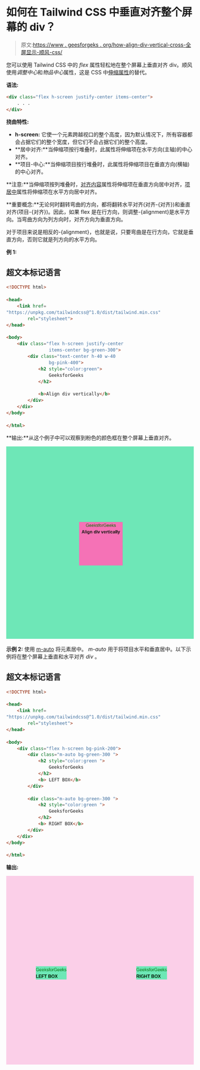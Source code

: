 # 如何在 Tailwind CSS 中垂直对齐整个屏幕的 div？

> 原文:[https://www . geesforgeks . org/how-align-div-vertical-cross-全屏显示-顺风-css/](https://www.geeksforgeeks.org/how-to-align-div-vertical-across-full-screen-in-tailwind-css/)

您可以使用 Tailwind CSS 中的 *flex* 属性轻松地在整个屏幕上垂直对齐 div。顺风使用*调整中心*和*物品中心*属性，这是 CSS 中[伸缩属性](https://www.geeksforgeeks.org/advance-css-layout-with-flexbox/)的替代。

**语法:**

```html
<div class="flex h-screen justify-center items-center">
    . . .   
</div>
```

**挠曲特性:**

*   **h-screen:** 它使一个元素跨越视口的整个高度，因为默认情况下，所有容器都会占据它们的整个宽度，但它们不会占据它们的整个高度。
*   **居中对齐:**当伸缩项按行堆叠时，此属性将伸缩项在水平方向(主轴)的中心对齐。
*   **项目-中心:**当伸缩项目按行堆叠时，此属性将伸缩项目在垂直方向(横轴)的中心对齐。

**注意:**当伸缩项按列堆叠时，[对齐内容](https://www.geeksforgeeks.org/tailwind-css-justify-content/)属性将伸缩项在垂直方向居中对齐，[项居中](https://www.geeksforgeeks.org/tailwind-css-align-items/)属性将伸缩项在水平方向居中对齐。

**重要概念:**无论何时翻转弯曲的方向，都将翻转水平对齐(对齐-{对齐})和垂直对齐(项目-{对齐})。因此，如果 flex 是在行方向，则调整-{alignment}是水平方向。当弯曲方向为列方向时，对齐方向为垂直方向。

对于项目来说是相反的-{alignment}，也就是说，只要弯曲是在行方向，它就是垂直方向，否则它就是列方向的水平方向。

**例 1:**

## 超文本标记语言

```html
<!DOCTYPE html>

<head>
    <link href=
"https://unpkg.com/tailwindcss@^1.0/dist/tailwind.min.css"
        rel="stylesheet">
</head>

<body>
    <div class="flex h-screen justify-center 
                items-center bg-green-300">
        <div class="text-center h-40 w-40 
                bg-pink-400">
            <h2 style="color:green">
                GeeksforGeeks
            </h2>

            <b>Align div vertically</b>
        </div>
    </div>
</body>

</html>
```

**输出:**从这个例子中可以观察到粉色的颜色框在整个屏幕上垂直对齐。

![](img/f4d1359bfc7d420d877898685f467cd9.png)

**示例 2:** 使用 [m-auto](https://www.geeksforgeeks.org/how-does-auto-property-work-in-margin0-auto-in-css/) 将元素居中。 *m-auto* 用于将项目水平和垂直居中。以下示例将在整个屏幕上垂直和水平对齐 *div* 。

## 超文本标记语言

```html
<!DOCTYPE html>

<head>
    <link href=
"https://unpkg.com/tailwindcss@^1.0/dist/tailwind.min.css"
        rel="stylesheet">
</head>

<body>
    <div class="flex h-screen bg-pink-200">
        <div class="m-auto bg-green-300 ">
            <h2 style="color:green ">
                GeeksforGeeks
            </h2>
            <b> LEFT BOX</b>
        </div>

        <div class="m-auto bg-green-300 ">
            <h2 style="color:green ">
                GeeksforGeeks
            </h2>
            <b> RIGHT BOX</b>
        </div>
    </div>
</body>

</html>
```

**输出:**

![](img/73bdf144413d838b5fb39104854f1c20.png)